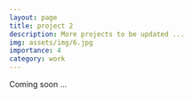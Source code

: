 ```yaml
---
layout: page
title: project 2
description: More projects to be updated ...
img: assets/img/6.jpg
importance: 4
category: work
---
```


Coming soon ...

